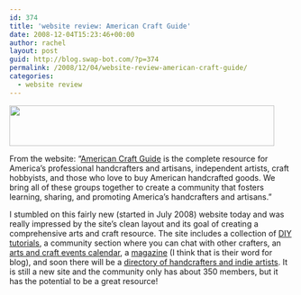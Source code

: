 ```yaml
---
id: 374
title: 'website review: American Craft Guide'
date: 2008-12-04T15:23:46+00:00
author: rachel
layout: post
guid: http://blog.swap-bot.com/?p=374
permalink: /2008/12/04/website-review-american-craft-guide/
categories:
  - website review
---
```

[<img src="http://blog.swap-bot.com/wp-content/uploads/2008/12/americancraftguide.png" alt="" title="americancraftguide" width="470" height="72" class="alignnone size-full wp-image-375" />](http://www.americancraftguide.com/index.html)

From the website: &#8220;[American Craft Guide](http://www.americancraftguide.com/index.html) is the complete resource for America&#8217;s professional handcrafters and artisans, independent artists, craft hobbyists, and those who love to buy American handcrafted goods. We bring all of these groups together to create a community that fosters learning, sharing, and promoting America&#8217;s handcrafters and artisans.&#8221;

I stumbled on this fairly new (started in July 2008) website today and was really impressed by the site&#8217;s clean layout and its goal of creating a comprehensive arts and craft resource. The site includes a collection of [DIY tutorials](http://www.americancraftguide.com/projects.html), a community section where you can chat with other crafters, an [arts and craft events calendar](http://www.americancraftguide.com/events.html), a [magazine](http://www.americancraftguide.com/magazine.html) (I think that is their word for blog), and soon there will be a [directory of handcrafters and indie artists](http://www.americancraftguide.com/directory.html). It is still a new site and the community only has about 350 members, but it has the potential to be a great resource!